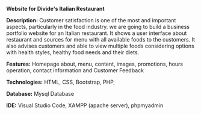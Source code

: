 **Website for Divide's Italian Restaurant**


**Description:**
Customer satisfaction is one of the most and important aspects, particularly in the food industry. we are going to build a business portfolio website for an Italian restaurant. It shows a user interface about restaurant and sources for menu with all available foods to the customers. It also advises customers and able to view multiple foods considering options with health styles, healthy food needs and their diets.


**Features:**
Homepage about, menu, content, images, promotions, hours operation, contact information and Customer Feedback


**Technologies:**
HTML,
CSS,
Bootstrap,
PHP,

**Database:**
Mysql Database

**IDE:**
Visual Studio Code,
XAMPP (apache server),
phpmyadmin
